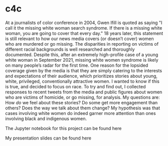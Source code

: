 # c4c
At a journalists of color conference in 2004, Gwen Ifill is quoted as saying "I call it the missing white woman search syndrome. If there is a missing white woman, you are going to cover that every day." 18 years later, this statement is still relevant to how our news media covers (or doesn’t cover) women who are murdered or go missing. The disparities in reporting on victims of different racial backgrounds is well researched and thoroughly documented. Despite this, after an extremely high-profile case of a young white woman in September 2021, missing white women syndrome is likely on many people’s radar for the first time. One reason for the lopsided coverage given by the media is that they are simply catering to the interests and expectations of their audience, which prioritizes stories about young, white, privileged, conventionally attractive women. I wanted to know if this is true, and decided to focus on race. To try and find out, I collected responses to recent tweets from the media and public figures about women who are victims of homicide, or go missing, for analysis. My questions are: How *do* we feel about these stories? Do some get more engagement than others? Does the way we talk about them change? My hypothesis was that cases involving white women do indeed garner more attention than ones involving black and indigenous women. 

The Jupyter notebook for this project can be found here

My presentation slides can be found here


